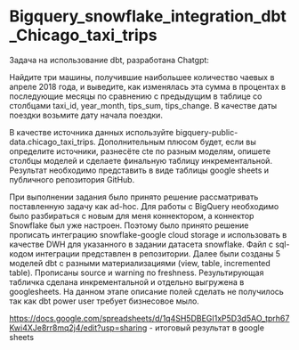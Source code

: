 # Bigquery_snowflake_integration_dbt_Chicago_taxi_trips


Задача на использование dbt, разработана Chatgpt:


Найдите три машины, получившие наибольшее количество чаевых в апреле 2018 года, и выведите, как изменялась эта сумма в процентах в последующие месяцы по сравнению с предыдущим в таблице со столбцами taxi_id, year_month, tips_sum, tips_change. В качестве даты поездки возьмите дату начала поездки.

В качестве источника данных используйте bigquery-public-data.chicago_taxi_trips. 
Дополнительным плюсом будет, если вы определите источники, разнесёте cte по разным моделям, опишете столбцы моделей и сделаете финальную таблицу инкрементальной.
Результат необходимо представить в виде таблицы google sheets и публичного репозитория GitHub.


При выполнении задания было принято решение рассматривать поставленную задачу как ad-hoc. Для работы с BigQuery необходимо было разбираться с новым для меня коннектором, а коннектор Snowflake был уже настроен. Поэтому было принято решение прописать интеграцию snowflake-google cloud storage и использовать в качестве DWH для указанного в задании датасета snowflake. Файл с sql-кодом интеграции представлен в репозитории. Далее были созданы 5 моделей dbt с разными материализациями (view, table, incremented table). Прописаны source и warning по freshness. Результирующая табличка сделана инкрементальной и отдельно выгружена в googlesheets. На данном этапе описание полей сделать не получилось так как dbt power user требует бизнесовое мыло.  


https://docs.google.com/spreadsheets/d/1q4SH5DBEGI1xP5D3d5AO_tprh67Kwi4XJe8rr8mq2j4/edit?usp=sharing - итоговый результат в google sheets

